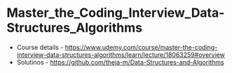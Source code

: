 # Master_the_Coding_Interview_Data-Structures_Algorithms
- Course details - https://www.udemy.com/course/master-the-coding-interview-data-structures-algorithms/learn/lecture/18063259#overview
- Solutinos - https://github.com/theja-m/Data-Structures-and-Algorithms 

